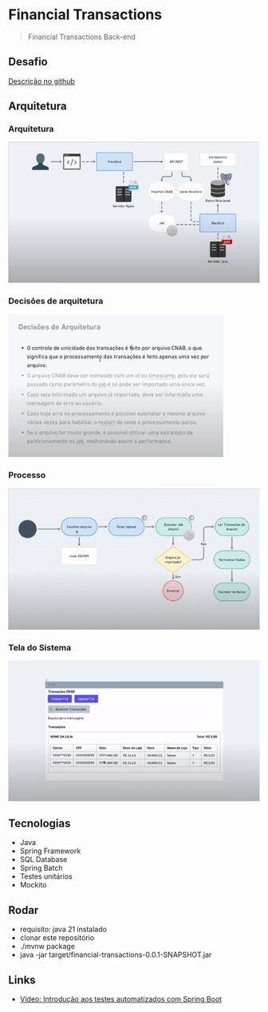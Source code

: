 # Financial Transactions

> Financial Transactions Back-end

## Desafio

[Descrição no github](https://github.com/Pagnet/desafio-back-end)

## Arquitetura

### Arquitetura

![Arquitetura 01](/files/arquitetura-01.png)

### Decisões de arquitetura

![Arquitetura 02](/files/arquitetura-02.png)

### Processo

![Processos](/files/processos-01.png)

### Tela do Sistema

![Tela do Sistema](/files/tela-sistema-01.png)

## Tecnologias

- Java
- Spring Framework
- SQL Database
- Spring Batch
- Testes unitários
- Mockito

## Rodar

- requisito: java 21 instalado
- clonar este repositório
- ./mvnw package
- java -jar target/financial-transactions-0.0.1-SNAPSHOT.jar

## Links

- [Vídeo: Introdução aos testes automatizados com Spring Boot](https://www.youtube.com/watch?v=N1UkkK4jIHM)
